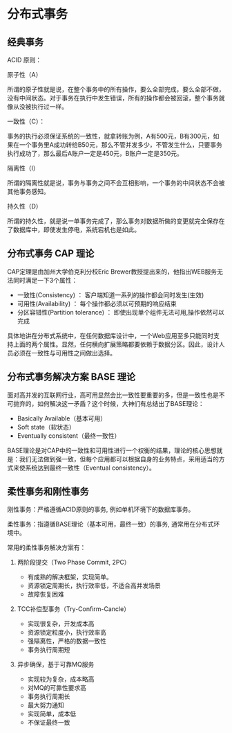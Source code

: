 # 分布式事务

## 经典事务

ACID 原则：

原子性（A）

所谓的原子性就是说，在整个事务中的所有操作，要么全部完成，要么全部不做，没有中间状态。对于事务在执行中发生错误，所有的操作都会被回滚，整个事务就像从没被执行过一样。

一致性（C）：

事务的执行必须保证系统的一致性，就拿转账为例，A有500元，B有300元，如果在一个事务里A成功转给B50元，那么不管并发多少，不管发生什么，只要事务执行成功了，那么最后A账户一定是450元，B账户一定是350元。

隔离性（I）

所谓的隔离性就是说，事务与事务之间不会互相影响，一个事务的中间状态不会被其他事务感知。

持久性（D）

所谓的持久性，就是说一单事务完成了，那么事务对数据所做的变更就完全保存在了数据库中，即使发生停电，系统宕机也是如此。

## 分布式事务 CAP 理论

CAP定理是由加州大学伯克利分校Eric Brewer教授提出来的，他指出WEB服务无法同时满足一下3个属性：
- 一致性(Consistency) ： 客户端知道一系列的操作都会同时发生(生效)
- 可用性(Availability) ： 每个操作都必须以可预期的响应结束
- 分区容错性(Partition tolerance) ： 即使出现单个组件无法可用,操作依然可以完成

具体地讲在分布式系统中，在任何数据库设计中，一个Web应用至多只能同时支持上面的两个属性。显然，任何横向扩展策略都要依赖于数据分区。因此，设计人员必须在一致性与可用性之间做出选择。


## 分布式事务解决方案 BASE 理论
面对高并发的互联网行业，高可用显然会比一致性要重要的多，但是一致性也是不可抛弃的，如何解决这一矛盾？这个时候，大神们有总结出了BASE理论：
- Basically Available（基本可用）
- Soft state（软状态）
- Eventually consistent（最终一致性）

BASE理论是对CAP中的一致性和可用性进行一个权衡的结果，理论的核心思想就是：我们无法做到强一致，但每个应用都可以根据自身的业务特点，采用适当的方式来使系统达到最终一致性（Eventual consistency）。

## 柔性事务和刚性事务
刚性事务：严格遵循ACID原则的事务, 例如单机环境下的数据库事务。

柔性事务：指遵循BASE理论（基本可用，最终一致）的事务, 通常用在分布式环境中。

常用的柔性事务解决方案有：

1. 两阶段提交（Two Phase Commit, 2PC）
    - 有成熟的解决框架，实现简单。
    - 资源锁定周期长，执行效率低，不适合高并发场景
    - 故障恢复困难

2. TCC补偿型事务（Try-Confirm-Cancle）
    - 实现很复杂，开发成本高
    - 资源锁定粒度小，执行效率高
    - 强隔离性，严格的数据一致性
    - 事务执行周期短

3. 异步确保，基于可靠MQ服务
    - 实现较为复杂，成本略高
    - 对MQ的可靠性要求高
    - 事务执行周期长
    - 最大努力通知
    - 实现简单，成本低
    - 不保证最终一致